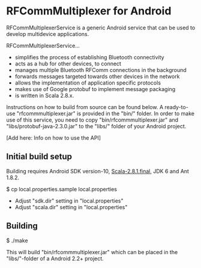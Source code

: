 
RFCommMultiplexer for Android
=============================

RFCommMultiplexerService is a generic Android service that can be used to develop multidevice applications.

RFCommMultiplexerService...

* simplifies the process of establishing Bluetooth connectivity
* acts as a hub for other devices, to connect
* manages multiple Bluetooth RFComm connections in the background
* forwards messages targeted towards other devices in the network
* allows the implementation of application specific protocols
* makes use of Google protobuf to implement message packaging
* is written in Scala 2.8.x.

Instructions on how to build from source can be found below. 
A ready-to-use "rfcommmultiplexer.jar" is provided in the "bin/" folder.
In order to make use of this service, you need to copy "bin/rfcommmultiplexer.jar" and "libs/protobuf-java-2.3.0.jar" to the "libs/" folder of your Android project.

[Add here: Info on how to use the API]


Initial build setup
-------------------

Building requires Android SDK version-10, [Scala-2.8.1.final](http://www.scala-lang.org/downloads/distrib/files/scala-2.8.1.final.tgz), JDK 6 and Ant 1.8.2.


$ cp local.properties.sample local.properties

- Adjust "sdk.dir" setting in "local.properties"
- Adjust "scala.dir" setting in "local.properties" 


Building
--------

$ ./make

This will build "bin/rfcommmultiplexer.jar" which can be placed in the "libs/"-folder of a Android 2.2+ project.


